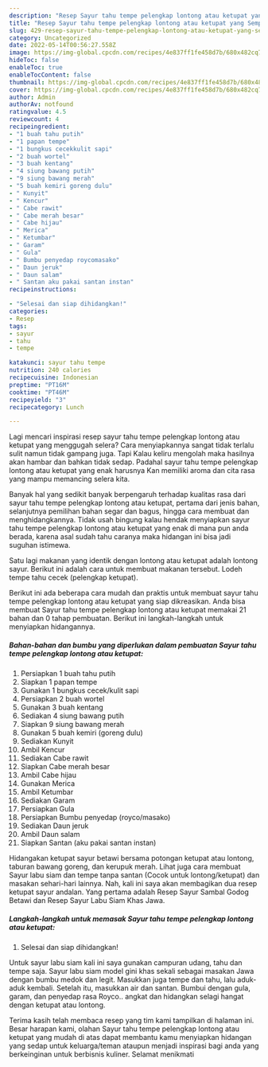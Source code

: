 ```yaml
---
description: "Resep Sayur tahu tempe pelengkap lontong atau ketupat yang Sempurna, Buat Buka Puasa}"
title: "Resep Sayur tahu tempe pelengkap lontong atau ketupat yang Sempurna, Buat Buka Puasa}"
slug: 429-resep-sayur-tahu-tempe-pelengkap-lontong-atau-ketupat-yang-sempurna-buat-buka-puasa
category: Uncategorized
date: 2022-05-14T00:56:27.558Z
image: https://img-global.cpcdn.com/recipes/4e837ff1fe458d7b/680x482cq70/sayur-tahu-tempe-pelengkap-lontong-atau-ketupat-foto-resep-utama.jpg
hideToc: false
enableToc: true
enableTocContent: false
thumbnail: https://img-global.cpcdn.com/recipes/4e837ff1fe458d7b/680x482cq70/sayur-tahu-tempe-pelengkap-lontong-atau-ketupat-foto-resep-utama.jpg
cover: https://img-global.cpcdn.com/recipes/4e837ff1fe458d7b/680x482cq70/sayur-tahu-tempe-pelengkap-lontong-atau-ketupat-foto-resep-utama.jpg
author: Admin
authorAv: notfound
ratingvalue: 4.5
reviewcount: 4
recipeingredient:
- "1 buah tahu putih"
- "1 papan tempe"
- "1 bungkus cecekkulit sapi"
- "2 buah wortel"
- "3 buah kentang"
- "4 siung bawang putih"
- "9 siung bawang merah"
- "5 buah kemiri goreng dulu"
- " Kunyit"
- " Kencur"
- " Cabe rawit"
- " Cabe merah besar"
- " Cabe hijau"
- " Merica"
- " Ketumbar"
- " Garam"
- " Gula"
- " Bumbu penyedap roycomasako"
- " Daun jeruk"
- " Daun salam"
- " Santan aku pakai santan instan"
recipeinstructions:

- "Selesai dan siap dihidangkan!"
categories:
- Resep
tags:
- sayur
- tahu
- tempe

katakunci: sayur tahu tempe 
nutrition: 240 calories
recipecuisine: Indonesian
preptime: "PT16M"
cooktime: "PT46M"
recipeyield: "3"
recipecategory: Lunch

---
```



Lagi mencari inspirasi resep sayur tahu tempe pelengkap lontong atau ketupat yang menggugah selera? Cara menyiapkannya sangat tidak terlalu sulit namun tidak gampang juga. Tapi Kalau keliru mengolah maka hasilnya akan hambar dan bahkan tidak sedap. Padahal sayur tahu tempe pelengkap lontong atau ketupat yang enak harusnya Kan memiliki aroma dan cita rasa yang mampu memancing selera kita.


Banyak hal yang sedikit banyak berpengaruh terhadap kualitas rasa dari sayur tahu tempe pelengkap lontong atau ketupat, pertama dari jenis bahan, selanjutnya pemilihan bahan segar dan bagus, hingga cara membuat dan menghidangkannya. Tidak usah bingung kalau hendak menyiapkan sayur tahu tempe pelengkap lontong atau ketupat yang enak di mana pun anda berada, karena asal sudah tahu caranya maka hidangan ini bisa jadi suguhan istimewa.

Satu lagi makanan yang identik dengan lontong atau ketupat adalah lontong sayur. Berikut ini adalah cara untuk membuat makanan tersebut. Lodeh tempe tahu cecek (pelengkap ketupat).


Berikut ini ada beberapa cara mudah dan praktis untuk membuat sayur tahu tempe pelengkap lontong atau ketupat yang siap dikreasikan. Anda bisa membuat Sayur tahu tempe pelengkap lontong atau ketupat memakai 21 bahan dan 0 tahap pembuatan. Berikut ini langkah-langkah untuk menyiapkan hidangannya.

<!--inarticleads1-->

##### Bahan-bahan dan bumbu yang diperlukan dalam pembuatan Sayur tahu tempe pelengkap lontong atau ketupat:

1. Persiapkan 1 buah tahu putih
1. Siapkan 1 papan tempe
1. Gunakan 1 bungkus cecek/kulit sapi
1. Persiapkan 2 buah wortel
1. Gunakan 3 buah kentang
1. Sediakan 4 siung bawang putih
1. Siapkan 9 siung bawang merah
1. Gunakan 5 buah kemiri (goreng dulu)
1. Sediakan  Kunyit
1. Ambil  Kencur
1. Sediakan  Cabe rawit
1. Siapkan  Cabe merah besar
1. Ambil  Cabe hijau
1. Gunakan  Merica
1. Ambil  Ketumbar
1. Sediakan  Garam
1. Persiapkan  Gula
1. Persiapkan  Bumbu penyedap (royco/masako)
1. Sediakan  Daun jeruk
1. Ambil  Daun salam
1. Siapkan  Santan (aku pakai santan instan)


Hidangakan ketupat sayur betawi bersama potongan ketupat atau lontong, taburan bawang goreng, dan kerupuk merah. Lihat juga cara membuat Sayur labu siam dan tempe tanpa santan (Cocok untuk lontong/ketupat) dan masakan sehari-hari lainnya. Nah, kali ini saya akan membagikan dua resep ketupat sayur andalan. Yang pertama adalah Resep Sayur Sambal Godog Betawi dan Resep Sayur Labu Siam Khas Jawa. 

<!--inarticleads2-->

##### Langkah-langkah untuk memasak Sayur tahu tempe pelengkap lontong atau ketupat:


1. Selesai dan siap dihidangkan!

Untuk sayur labu siam kali ini saya gunakan campuran udang, tahu dan tempe saja. Sayur labu siam model gini khas sekali sebagai masakan Jawa dengan bumbu medok dan legit. Masukkan juga tempe dan tahu, lalu aduk-aduk kembali. Setelah itu, masukkan air dan santan. Bumbui dengan gula, garam, dan penyedap rasa Royco.. angkat dan hidangkan selagi hangat dengan ketupat atau lontong. 

Terima kasih telah membaca resep yang tim kami tampilkan di halaman ini. Besar harapan kami, olahan Sayur tahu tempe pelengkap lontong atau ketupat yang mudah di atas dapat membantu kamu menyiapkan hidangan yang sedap untuk keluarga/teman ataupun menjadi inspirasi bagi anda yang berkeinginan untuk berbisnis kuliner. Selamat menikmati
